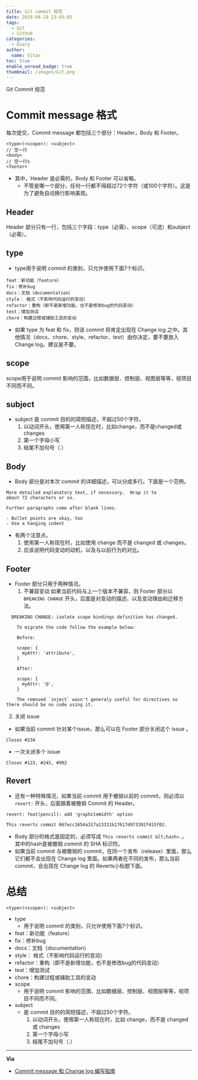 ```yaml
---
title: Git commit 规范
date: 2018-08-10 13:43:03
tags:
  - Git
  - Github
categories:
  - Diary
author:
  name: Vitan
toc: true
enable_unread_badge: true
thumbnail: /images/Git.png
---
```

Git Commit 规范
<!--more-->
# Commit message 格式
每次提交，Commit message 都包括三个部分：Header，Body 和 Footer。
```git
<type>(<scope>): <subject>
// 空一行
<body>
// 空一行s
<footer>
```
  - 其中，Header 是必需的，Body 和 Footer 可以省略。
    - 不管是哪一个部分，任何一行都不得超过72个字符（或100个字符）。这是为了避免自动换行影响美观。

## Header
Header 部分只有一行，包括三个字段：type（必需）、scope（可选）和subject（必需）。

## type
- type用于说明 commit 的类别，只允许使用下面7个标识。

```
feat：新功能（feature）
fix：修补bug
docs：文档（documentation）
style： 格式（不影响代码运行的变动）
refactor：重构（即不是新增功能，也不是修改bug的代码变动）
test：增加测试
chore：构建过程或辅助工具的变动
```
  - 如果 type 为 feat 和 fix，则该 commit 将肯定出现在 Change log 之中。其他情况（docs、chore、style、refactor、test）由你决定，要不要放入 Change log，建议是不要。

## scope
scope用于说明 commit 影响的范围，比如数据层、控制层、视图层等等，视项目不同而不同。

## subject
- subject 是 commit 目的的简短描述，不超过50个字符。
    1. 以动词开头，使用第一人称现在时，比如change，而不是changed或changes
    2. 第一个字母小写
    3. 结尾不加句号（.）


## Body
- Body 部分是对本次 commit 的详细描述，可以分成多行。下面是一个范例。

```
More detailed explanatory text, if necessary.  Wrap it to
about 72 characters or so.

Further paragraphs come after blank lines.

- Bullet points are okay, too
- Use a hanging indent
```
  - 有两个注意点。
    1. 使用第一人称现在时，比如使用 change 而不是 changed 或 changes。
    2. 应该说明代码变动的动机，以及与以前行为的对比。

## Footer
- Footer 部分只用于两种情况。
  1. 不兼容变动
  如果当前代码与上一个版本不兼容，则 Footer 部分以 `BREAKING CHANGE` 开头，后面是对变动的描述、以及变动理由和迁移方法。

```
  BREAKING CHANGE: isolate scope bindings definition has changed.

    To migrate the code follow the example below:

    Before:

    scope: {
      myAttr: 'attribute',
    }

    After:

    scope: {
      myAttr: '@',
    }

    The removed `inject` wasn't generaly useful for directives so there should be no code using it.
  ```

2. 关闭 issue
- 如果当前 commit 针对某个issue，那么可以在 Footer 部分关闭这个 issue 。

```git
Closes #234
```

- 一次关闭多个 issue

```git
Closes #123, #245, #992
```

## Revert
- 还有一种特殊情况，如果当前 commit 用于撤销以前的 commit，则必须以 `revert:` 开头，后面跟着被撤销 Commit 的 Header。

```
revert: feat(pencil): add 'graphiteWidth' option

This reverts commit 667ecc1654a317a13331b17617d973392f415f02.
```
  - Body 部分的格式是固定的，必须写成 `This reverts commit &lt;hash>.`，其中的hash是被撤销 commit 的 SHA 标识符。
  - 如果当前 commit 与被撤销的 commit，在同一个发布（release）里面，那么它们都不会出现在 Change log 里面。如果两者在不同的发布，那么当前 commit，会出现在 Change log 的 Reverts小标题下面。

# 总结
```git 公式
<type>(<scope>): <subject>
```

- type
  - 用于说明 commit 的类别，只允许使用下面7个标识。
- feat：新功能（feature）
- fix：修补bug
- docs：文档（documentation）
- style： 格式（不影响代码运行的变动）
- refactor：重构（即不是新增功能，也不是修改bug的代码变动）
- test：增加测试
- chore：构建过程或辅助工具的变动
- scope
  - 用于说明 commit 影响的范围，比如数据层、控制层、视图层等等，视项目不同而不同。
- subject
  - 是 commit 目的的简短描述，不超过50个字符。
    1. 以动词开头，使用第一人称现在时，比如 change，而不是 changed 或 changes
    2. 第一个字母小写
    3. 结尾不加句号（.）

---
**Via**
- [Commit message 和 Change log 编写指南](http://www.ruanyifeng.com/blog/2016/01/commit_message_change_log.html)
